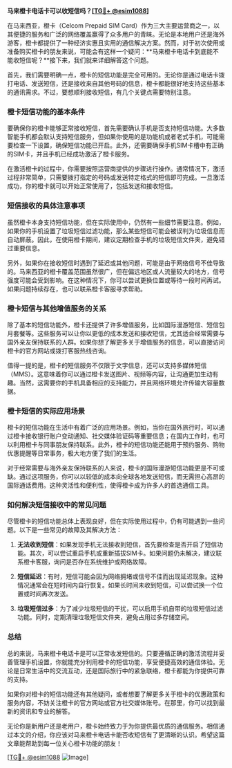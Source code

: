 **马来橙卡电话卡可以收短信吗？[[TG💪+ @esim1088](https://t.me/s/esim1088)]**

在马来西亚，橙卡（Celcom Prepaid SIM Card）作为三大主要运营商之一，以其便捷的服务和广泛的网络覆盖赢得了众多用户的青睐。无论是本地用户还是海外游客，橙卡都提供了一种经济实惠且实用的通信解决方案。然而，对于初次使用或准备购买橙卡的朋友来说，可能会有这样一个疑问：**马来橙卡电话卡到底能不能收短信呢？**接下来，我们就来详细解答这个问题。

首先，我们需要明确一点，橙卡的短信功能是完全可用的。无论你是通过电话卡拨打电话、发送短信，还是接收来自其他号码的信息，橙卡都能很好地支持这些基本的通讯需求。不过，要想顺利接收短信，有几个关键点需要特别注意。

### **橙卡短信功能的基本条件**

要确保你的橙卡能够正常接收短信，首先需要确认手机是否支持短信功能。大多数智能手机都会默认支持短信服务，但如果你使用的是功能机或者老式手机，可能需要检查一下设置，确保短信功能已开启。此外，还需要确保手机SIM卡槽中有正确的SIM卡，并且手机已经成功激活了橙卡服务。

在激活橙卡的过程中，你需要按照运营商提供的步骤进行操作。通常情况下，激活过程非常简单，只需要拨打指定的号码或发送特定格式的短信即可完成。一旦激活成功，你的橙卡就可以开始正常使用了，包括发送和接收短信。

### **短信接收的具体注意事项**

虽然橙卡本身支持短信功能，但在实际使用中，仍然有一些细节需要注意。例如，如果你的手机设置了垃圾短信过滤功能，那么某些短信可能会被误判为垃圾信息而自动屏蔽。因此，在使用橙卡期间，建议定期检查手机的垃圾短信文件夹，避免错过重要信息。

另外，如果你在接收短信时遇到了延迟或其他问题，可能是由于网络信号不佳导致的。马来西亚的橙卡覆盖范围虽然很广，但在偏远地区或人流量较大的地方，信号强度可能会受到影响。在这种情况下，你可以尝试更换位置或等待一段时间再试。如果问题持续存在，也可以联系橙卡客服寻求帮助。

### **橙卡短信与其他增值服务的关系**

除了基本的短信功能外，橙卡还提供了许多增值服务，比如国际漫游短信、短信包月套餐等。这些服务可以让你以更低的成本发送和接收短信，尤其适合经常需要与国外亲友保持联系的人群。如果你想了解更多关于增值服务的信息，可以直接访问橙卡的官方网站或拨打客服热线咨询。

值得一提的是，橙卡的短信服务不仅限于文字信息，还可以支持多媒体短信（MMS）。这意味着你可以通过橙卡发送图片、视频等内容，让沟通更加生动有趣。当然，这需要你的手机具备相应的支持能力，并且网络环境允许传输大容量数据。

### **橙卡短信的实际应用场景**

橙卡的短信功能在生活中有着广泛的应用场景。例如，当你在国外旅行时，可以通过橙卡接收银行账户变动通知、社交媒体验证码等重要信息；在国内工作时，也可以利用橙卡与同事朋友保持联系。此外，橙卡的短信功能还能用于预约服务、购物优惠提醒等日常事务，极大地方便了我们的生活。

对于经常需要与海外亲友保持联系的人来说，橙卡的国际漫游短信功能更是不可或缺。通过这项服务，你可以以较低的成本向全球各地发送短信，而无需担心高昂的国际通话费用。这种灵活性和便利性，使得橙卡成为许多人的首选通信工具。

### **如何解决短信接收中的常见问题**

尽管橙卡的短信功能总体上表现良好，但在实际使用过程中，仍有可能遇到一些问题。以下是一些常见的故障及其解决方法：

1. **无法收到短信**：如果发现手机无法接收到短信，首先要检查是否开启了短信功能。其次，可以尝试重启手机或重新插拔SIM卡。如果问题仍未解决，建议联系橙卡客服，询问是否存在系统维护或网络故障。

2. **短信延迟**：有时，短信可能会因为网络拥堵或信号不佳而出现延迟现象。这种情况通常会在短时间内自行恢复。如果长时间未收到短信，可以尝试换一个位置或时间再次发送。

3. **垃圾短信过多**：为了减少垃圾短信的干扰，可以启用手机自带的垃圾短信过滤功能。同时，定期清理垃圾短信文件夹，避免占用过多存储空间。

### **总结**

总的来说，马来橙卡电话卡是可以正常收发短信的。只要遵循正确的激活流程并妥善管理手机设置，你就能充分利用橙卡的短信功能，享受便捷高效的通信体验。无论是日常生活中的交流互动，还是国际旅行中的紧急联络，橙卡都能为你提供可靠的支持。

如果你对橙卡的短信功能还有其他疑问，或者想要了解更多关于橙卡的优惠政策和服务内容，不妨关注橙卡的官方网站或官方社交媒体账号。在那里，你可以找到最新的资讯和专业的解答。

无论你是新用户还是老用户，橙卡始终致力于为你提供最优质的通信服务。相信通过本文的介绍，你应该对马来橙卡电话卡能否收短信有了更清晰的认识。希望这篇文章能帮助到每一位关心橙卡功能的朋友！

[[TG💪+ @esim1088](https://t.me/s/esim1088) ![Image](https://i.postimg.cc/4NQfJmqS/Snipaste-2025-05-13-00-14-12.png)]